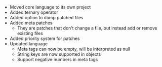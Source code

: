 * Moved core language to its own project
* Added ternary operator
* Added option to dump patched files
* Added meta patches
  * They are patches that don't change a file, but instead add or remove existing files
* Added priority system for patches
* Updated language
  * Meta tags can now be empty, will be interpreted as null
  * String keys are now supported in objects
  * Support negative numbers in meta tags